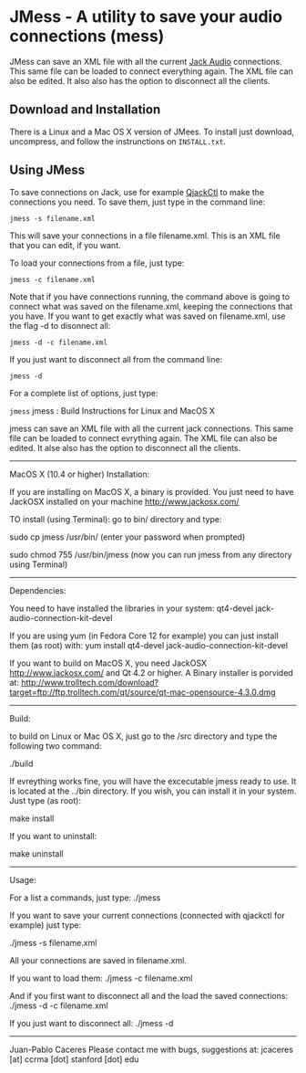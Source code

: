 # JMess - A utility to save your audio connections (mess) #

JMess can save an XML file with all the current [Jack Audio](http://jackaudio.org/) connections. This same file can be loaded to connect everything again. The XML file can also be edited. It also also has the option to disconnect all the clients.

## Download and Installation ##
There is a Linux and a Mac OS X version of JMees. To install just download, uncompress, and follow the instrunctions on `INSTALL.txt`.

## Using JMess ##

To save connections on Jack, use for example [QjackCtl](http://qjackctl.sourceforge.net/) to make the connections you need. To save them, just type in the command line:

`jmess -s filename.xml`

This will save your connections in a file filename.xml. This is an XML file that you can edit, if you want.

To load your connections from a file, just type:

`jmess -c filename.xml`

Note that if you have connections running, the command above is going to connect what was saved on the filename.xml, keeping the connections that you have. If you want to get exactly what was saved on filename.xml, use the flag -d to disonnect all:

`jmess -d -c filename.xml`

If you just want to disconnect all from the command line:

`jmess -d`

For a complete list of options, just type:

`jmess`
jmess : Build Instructions for Linux and MacOS X

jmess can save an XML file with all the current jack connections. This same file can
be loaded to connect evrything again. The XML file can also be edited.
It alse also has the option to disconnect all the clients.

---
MacOS X (10.4 or higher) Installation:

If you are installing on MacOS X, a binary is provided.  You just need to have JackOSX installed on your machine
http://www.jackosx.com/

TO install (using Terminal): go to bin/ directory and type:

   sudo cp jmess /usr/bin/
   (enter your password when prompted)

   sudo chmod 755 /usr/bin/jmess
   (now you can run jmess from any directory using Terminal)

---
Dependencies:

You need to have installed the libraries in your system:
qt4-devel
jack-audio-connection-kit-devel

If you are using yum (in Fedora Core 12 for example) you can just install
them (as root) with:
yum install qt4-devel jack-audio-connection-kit-devel


If you want to build on MacOS X, you need JackOSX
http://www.jackosx.com/
and Qt 4.2 or higher. A Binary installer is porvided at:
http://www.trolltech.com/download?target=ftp://ftp.trolltech.com/qt/source/qt-mac-opensource-4.3.0.dmg


---
Build:

to build on Linux or Mac OS X, just go to the /src directory and type the following two command:

   ./build

						    
If evreything works fine, you will have the excecutable jmess ready to use. It is located at the ../bin directory. If you wish, you can install it in your system. Just type (as root):

   make install

If you want to uninstall:

   make uninstall


---
Usage:

For a list a commands, just type:
./jmess

If you want to save your current connections (connected with qjackctl for example)
just type:

./jmess -s filename.xml

All your connections are saved in filename.xml.

If you want to load them:
./jmess -c filename.xml
						    
And if you first want to disconnect all and the load the saved connections:
./jmess -d -c filename.xml

If you just want to disconnect all:
./jmess -d


---
Juan-Pablo Caceres
Please contact me with bugs, suggestions at:
jcaceres [at] ccrma [dot] stanford [dot] edu


